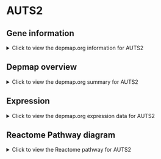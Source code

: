 <h1>AUTS2</h1>

<h2>Gene information</h2>
<details>
  <summary>Click to view the depmap.org information for AUTS2</summary>
  <p><a href="https://depmap.org/portal/gene/AUTS2?tab=about" target="_BLANK">Open page in a new tab...</a></p>
  <iframe src="https://depmap.org/portal/gene/AUTS2?tab=about" style="border:none;width:100%;height:800px"></iframe>
</details>

<h2>Depmap overview</h2>
<details>
  <summary>Click to view the depmap.org summary for AUTS2</summary>
  <p><a href="https://depmap.org/portal/gene/AUTS2?tab=overview" target="_BLANK">Open page in a new tab...</a></p>
  <iframe src="https://depmap.org/portal/gene/AUTS2?tab=overview" style="border:none;width:100%;height:800px"></iframe>
</details>

<h2>Expression</h2>
<details>
  <summary>Click to view the depmap.org expression data for AUTS2</summary>
  <p><a href="https://depmap.org/portal/gene/AUTS2?tab=characterization" target="_BLANK">Open page in a new tab...</a></p>
  <iframe src="https://depmap.org/portal/gene/AUTS2?tab=characterization" style="border:none;width:100%;height:800px"></iframe>
</details>



<h2>Reactome Pathway diagram</h2>
<details>
  <summary>Click to view the Reactome pathway for AUTS2</summary>
  <p><a href="https://reactome.org/PathwayBrowser/#/R-HSA-8939243" target="_BLANK">Open page in a new tab...</a></p>
  <p>RUNX1 interacts with co-factors whose precise effect on RUNX1 targets is not known</p>
<iframe src="https://reactome.org/PathwayBrowser/#/R-HSA-8939243" style="border:none;width:100%;height:800px"></iframe>
</details>




